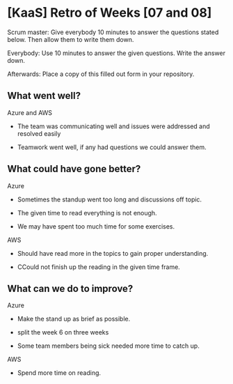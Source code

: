 # [KaaS] Retro of Weeks [07 and 08]
Scrum master: Give everybody 10 minutes to answer the questions stated below. Then allow them to write them down.

Everybody: Use 10 minutes to answer the given questions. Write the answer down.

Afterwards: Place a copy of this filled out form in your repository.

## What went well?

Azure and AWS

- The team was communicating well and issues were addressed and resolved easily

- Teamwork went well, if any had questions we could answer them. 

## What could have gone better?

Azure 

- Sometimes the standup went too long and discussions off topic. 

- The given time to read everything is not enough.

- We may have spent too much time for some exercises.

AWS

- Should have read more in the topics to gain proper understanding.

- CCould not finish up the reading in the given time frame.

 
## What can we do to improve?

Azure

- Make the stand up as brief as possible.

- split the week 6 on three weeks

- Some team members being sick needed more  time to catch up.

AWS

- Spend more time on reading.